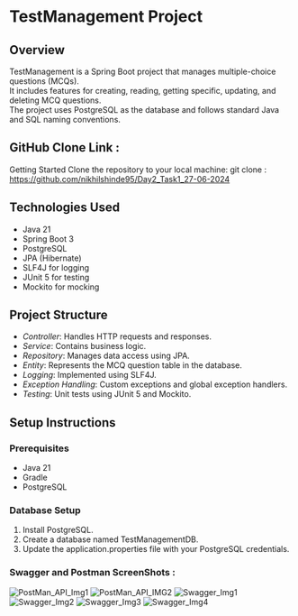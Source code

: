 # TestManagement Project

## Overview

TestManagement is a Spring Boot project that manages multiple-choice questions (MCQs). 
</br>
It includes features for creating, reading, getting specific, updating, and deleting MCQ questions. 
</br>
The project uses PostgreSQL as the database and follows standard Java and SQL naming conventions.

## GitHub Clone Link : 
Getting Started Clone the repository to your local machine: git clone : https://github.com/nikhilshinde95/Day2_Task1_27-06-2024

## Technologies Used

- Java 21
- Spring Boot 3
- PostgreSQL
- JPA (Hibernate)
- SLF4J for logging
- JUnit 5 for testing
- Mockito for mocking

## Project Structure

- *Controller*: Handles HTTP requests and responses.
- *Service*: Contains business logic.
- *Repository*: Manages data access using JPA.
- *Entity*: Represents the MCQ question table in the database.
- *Logging*: Implemented using SLF4J.
- *Exception Handling*: Custom exceptions and global exception handlers.
- *Testing*: Unit tests using JUnit 5 and Mockito.

## Setup Instructions

### Prerequisites

- Java 21
- Gradle
- PostgreSQL 

### Database Setup

1. Install PostgreSQL.
2. Create a database named TestManagementDB.
3. Update the application.properties file with your PostgreSQL credentials.
   
### Swagger and Postman ScreenShots : 

![PostMan_API_Img1](https://github.com/nikhilshinde95/Day2_Task1_27-06-2024/assets/171656624/bec55d21-b3be-40d8-905f-28fdb8f52689)
![PostMan_API_IMG2](https://github.com/nikhilshinde95/Day2_Task1_27-06-2024/assets/171656624/0ce89418-0ff7-4b1a-bf9c-162bccbb09d9)
![Swagger_Img1](https://github.com/nikhilshinde95/Day2_Task1_27-06-2024/assets/171656624/022ffa44-667a-48ba-bbc5-602e6d842cca)
![Swagger_Img2](https://github.com/nikhilshinde95/Day2_Task1_27-06-2024/assets/171656624/81f01280-5133-4108-a348-1ac462b483b4)
![Swagger_Img3](https://github.com/nikhilshinde95/Day2_Task1_27-06-2024/assets/171656624/3c6db1cb-faf0-4c82-8915-dbb1ae1d2bb8)
![Swagger_Img4](https://github.com/nikhilshinde95/Day2_Task1_27-06-2024/assets/171656624/22185fb1-5543-4449-ae3b-7cea851364f8)
